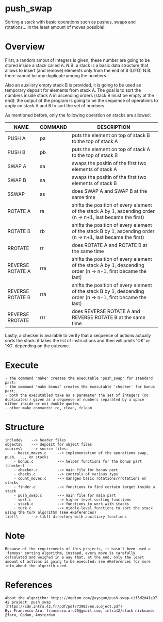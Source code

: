 # push_swap
Sorting a stack with basic operations such as pushes, swaps and rotations... in the least amount of moves possible!


# Overview
First, a random amout of integers is given, these number are going to be stored inside a stack called A.
	N.B. a stack is a basic data structure that allows to insert (and remove) elements only from the end of it (LIFO)
	N.B. there cannot be any duplicate among the numbers 

Also an auxiliary empty stack B is provided, it is going to be used as temporary deposit for elements from stack A.
The goal is to sort the numbers inside stack A in ascending orders (stack B must be empty at the end): the output of the program is going to be the sequence of operations to apply on stack A and B to sort the set of numbers.

As mentioned before, only the following operation on stacks are allowed:

| NAME	            | COMMAND |	DESCRIPTION																		    						|
|-------------------|---------|-------------------------------------------------------------------------------------------------------------|
| PUSH A            | pa      | puts the element on top of stack B to the top of stack A													|
| PUSH B            | pb      | puts the element on top of stack A to the top of stack B													|
| SWAP A            | sa      | swaps the positin of the first two elements of stack A														|
| SWAP B            | sa      | swaps the positin of the first two elements of stack B														|
| SSWAP				| ss      | does SWAP A and SWAP B at the same time																		|
| ROTATE A          | ra      | shifts the position of every element of the stack A by 1, ascending order (n -> n+1, last became the first)	|
| ROTATE B          | rb      | shifts the position of every element of the stack B by 1, ascending order (n -> n+1, last became the first) |
| RROTATE           | rr      | does ROTATE A and ROTATE B at the same time																	|
| REVERSE ROTATE A  | rra     | shifts the position of every element of the stack A by 1, descending order (n -> n-1, first became the last)|
| REVERSE ROTATE B  | rra     | shifts the position of every element of the stack B by 1, descending order (n -> n-1, first became the last)|
| REVERSE RROTATE	| rrr     | does REVERSE ROTATE A and REVERSE ROTATE B at the same time										     		|

Lastly, a checker is available to verify that a sequence of actions actually sorts the stack: it takes the list of instructions and then will prints 'OK' or 'KO' depending on the outcome.


# Execute
	- the command 'make' creates the executable 'push_swap' for standard part;
	- the command 'make bonus' creates the executable 'checker' for bonus part;
	- both the executabled take as a parameter the set of integers (no duplicates!) given as a sequence of numbers separated by a space either inside or not double quotes
	- other make commands: re, clean, fclean


# Structure
	include\  	--> header files
	objects\  	--> deposit for object files
	sources\  	--> source files:
	    - basic_moves.c		--> implementation of the operations swap, push, ..., on stacks
	    - bonus.c			--> helper functions for the bonus part (checker)
		- checker.c			--> main file for bonus part
		- checks.c			--> controls of various type
		- count_moves.c		--> manages basic rotations/rrotations on stacks
		- finder.c			--> functions to find certain target inside a stack
		- push_swap.c		--> main file for main part
		- sort.c			--> higher level sorting functions
		- stack.c			--> functions to work with stacks
		- turk.c			--> middle-level functions to sort the stack using the turk algorithm (see #References)
	libft\    	--> libft directory with auxiliary functions

# Note
	Because of the requirements of this projects, it hasn't been used a 'famous' sorting algorithm, instead, every move is carefully calculated and weighed in a way that, at the end, only the least amount of actions is going to be executed; see #References for more info about the algorith used.


# References
	About the algorithm: https://medium.com/@ayogun/push-swap-c1f5d2d41e97
    42 project: push_swap (https://cdn.intra.42.fr/pdf/pdf/73983/en.subject.pdf)
    By: Francesco Aru, francesco.aru25@gmail.com, intra42/slack nickname: @faru, Codam, Amsterdam
